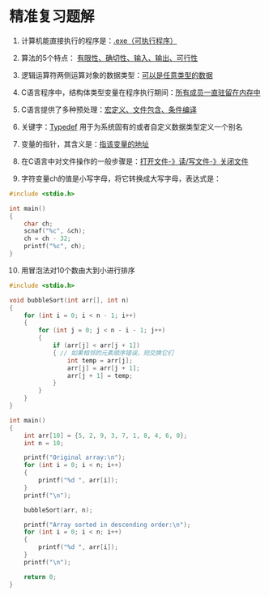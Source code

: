 # 精准复习题解

1. 计算机能直接执行的程序是：<u>.exe（可执行程序）</u>

2. 算法的5个特点： <u>有限性、确切性、输入、输出、可行性</u>

3. 逻辑运算符两侧运算对象的数据类型：<u>可以是任意类型的数据</u>

4. C语言程序中，结构体类型变量在程序执行期间：<u>所有成员一直驻留在内存中</u>

5. C语言提供了多种预处理：<u>宏定义、文件包含、条件编译</u>

6. 关键字：<u>Typedef</u> 用于为系统固有的或者自定义数据类型定义一个别名

7. 变量的指针，其含义是：<u>指该变量的地址</u>

8. 在C语言中对文件操作的一般步骤是：<u>打开文件-》读/写文件-》关闭文件</u>

9. 字符变量ch的值是小写字母，将它转换成大写字母，表达式是：

```c
#include <stdio.h>

int main()
{
    char ch;
    scnaf("%c", &ch);
    ch = ch - 32;
    printf("%c", ch);
}
```

10. 用冒泡法对10个数由大到小进行排序

```c
#include <stdio.h>

void bubbleSort(int arr[], int n) 
{
    for (int i = 0; i < n - 1; i++) 
    {
        for (int j = 0; j < n - i - 1; j++) 
        {
            if (arr[j] < arr[j + 1]) 
            { // 如果相邻的元素顺序错误，则交换它们
                int temp = arr[j];
                arr[j] = arr[j + 1];
                arr[j + 1] = temp;
            }
        }
    }
}

int main()
{
    int arr[10] = {5, 2, 9, 3, 7, 1, 8, 4, 6, 0};
    int n = 10;

    printf("Original array:\n");
    for (int i = 0; i < n; i++) 
    {
        printf("%d ", arr[i]);
    }
    printf("\n");

    bubbleSort(arr, n);

    printf("Array sorted in descending order:\n");
    for (int i = 0; i < n; i++) 
    {
        printf("%d ", arr[i]);
    }
    printf("\n");

    return 0;
}


```












